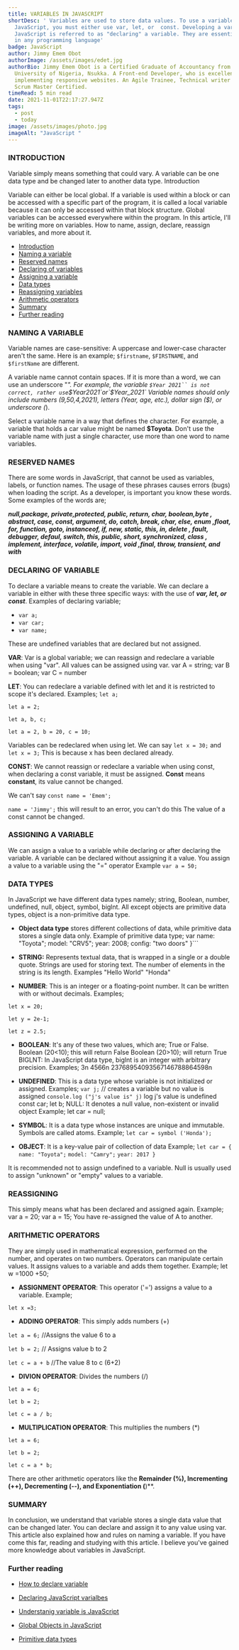 ```yaml
---
title: VARIABLES IN JAVASCRIPT
shortDesc: ' Variables are used to store data values. To use a variable in
  JavaScript, you must either use var, let, or  const. Developing a variable in
  JavaScript is referred to as "declaring" a variable. They are essential ideas
  in any programming language'
badge: JavaScript
author: Jimmy Emem Obot
authorImage: /assets/images/edet.jpg
authorBio: Jimmy Emem Obot is a Certified Graduate of Accountancy from the
  University of Nigeria, Nsukka. A Front-end Developer, who is excellent in
  implementing responsive websites. An Agile Trainee, Technical writer and a
  Scrum Master Certified.
timeRead: 5 min read
date: 2021-11-01T22:17:27.947Z
tags:
  - post
  - today
image: /assets/images/photo.jpg
imageAlt: "JavaScript "
---
```

### INTRODUCTION

 Variable simply means something that could vary. A variable can be one data type and be changed later to another data type.
Introduction

Variable can either be local global. If a variable is used within a block or can be accessed with a specific part of the program, it is called a local variable because it can only be accessed within that block structure. Global variables can be accessed everywhere within the program.  In this article, I'll be writing more on variables. How to name, assign, declare, reassign variables, and more about it.

* [Introduction](#introduction)
* [Naming a variable](#naming-a-variable)
* [Reserved names](#reserved-names)
* [Declaring of variables](#declaring-of-variables)
* [Assigning a variable](#assigning-a-variable)
* [Data types](#data-types)
* [Reassigning variables](#reassigning-variables)
* [Arithmetic operators](#arithmetic-operators)
* [Summary](summary)
* [Further reading](#further-reading)

### NAMING A VARIABLE

Variable names are case-sensitive:  A uppercase and lower-case character aren't the same. Here is an example; `$firstname`, `$FIRSTNAME`, and  `$firstName`  are different. 

A variable name cannot contain spaces. If it is more than a word, we can use an underscore "*".  For example, the variable ```$Year 2021`` is not correct, rather use```$Year2021`or`$Year_2021`
Variable names should only include numbers (9,50,4,2021), letters (Year, age, etc.), dollar sign ($), or underscore (*).  

Select a variable name in a way that defines the character. For example, a variable that holds a car value might be named **$Toyota**.
Don't use the variable name with just a single character, use more than one word to name variables. 

### RESERVED NAMES

There are some words in JavaScript, that cannot be used as variables, labels, or function names. The usage of these phrases causes errors (bugs) when loading the script. As a developer, is important you know these words. Some examples of the words are;

***null,package, private,protected, public, return, char, boolean,byte
, abstract, case, const, argument, do, catch, break, char, else, enum
,float, for, function, goto, instanceof, if, new, static, this, in, delete
, fault, debugger, defaul, switch, this, public, short, synchronized, class
, implement, interface, volatile, import, void ,final, throw, transient, and  with*** 

### DECLARING OF VARIABLE

To declare a variable means to create the variable. We can declare a variable in either with these  three specific ways: with the use of ***var, let, or const***.
Examples of declaring variable;

* `var a;` 
* `var car;`
* `var name;`

These are undefined variables that are declared but not assigned.

**VAR**: Var is a global variable; we can reassign and redeclare a variable when using "var". All values can be assigned using var.
var A = string;
var B = boolean;
var C = number

**LET**: You can redeclare a variable defined with let and it is restricted to scope it's declared.
Examples;
`let a;`

`let a = 2;`

`let a, b, c;`

`let a = 2, b = 20, c = 10;` 

Variables can be redeclared when using let. We can say 
`let x = 30;` and
`let x = 3;` This is because x has been declared already.

**CONST**: We cannot reassign or redeclare a variable when using const, when declaring a const variable, it must be assigned. **Const** means **constant**, its value cannot be changed.

We can't say `const name = 'Emem';`

`name = 'Jimmy';`  this will result to an error, you can't do this
The value of a const cannot be changed. 

### ASSIGNING A VARIABLE

We can assign a value to a variable while declaring or after declaring the variable. A variable can be declared without assigning it a value. You assign a  value to a variable using the "=" operator
Example `var a = 50;`

### DATA TYPES

In JavaScript we have different data types namely; string, Boolean, number, undefined, null, object, symbol, biglnt. All except objects are primitive data types, object is a non-primitive data type. 

* **Object data type** stores different collections of data, while primitive data stores a single data only.
  Example of primitive data type;
var
name: "Toyota";
model: "CRV5";
year: 2008;
config: "two doors"
}```

- **STRING:** Represents textual data, that is wrapped in a single or a double quote. Strings are used for storing text. The number of elements in the string is its length.
Examples 
"Hello World"
 "Honda"

- **NUMBER**: This is an integer or a floating-point number. It can be written with or without decimals.
Examples;

```let x = 20;```

```let y = 2e-1;```

```let z = 2.5;```

- **BOOLEAN**: It's any of these two values, which are; True or False.
Boolean (20<10); this will return False
Boolean (20>10); will return True
BIGLNT: In JavaScript data type, biglnt is an integer with arbitrary precision.
Examples;
3n
4566n
23768954093567146788864598n

- **UNDEFINED**: This is a data type whose variable is not initialized or assigned.
Examples;
```var j;``` // creates a variable but no value is assigned
```console.log ("j's value is" j)``` log j's value is undefined
const car;
let b;
NULL: It denotes a null value, non-existent or invalid object
Example; let car = null;

- **SYMBOL**: It is a data type whose instances are unique and immutable. Symbols are called atoms.
Example; ```let car = symbol ('Honda');```

- **OBJECT**: It is a key-value pair of collection of data 
Example;
```let car = { ```
```name: "Toyota";```
```model: "Camry";```
```year: 2017 }```

It is recommended not to assign undefined to a variable. Null is usually used to assign "unknown" or "empty" values to a variable.

### REASSIGNING 
This simply means what has been declared and assigned again. 
Example; 
var a = 20; 
var a = 15;
You have re-assigned the value of A to another.

### ARITHMETIC OPERATORS
They are simply used in mathematical expression, performed on the number, and operates on two numbers. Operators can manipulate certain values. It assigns values to a variable and adds them together.
Example; let w =1000 +50;
- **ASSIGNMENT OPERATOR**: This operator ('=') assigns a value to a variable.
Example; 

```let x =3;```

- **ADDING OPERATOR**: This simply adds numbers (+)

```let a = 6;``` //Assigns the value 6 to a

```let b = 2;``` // Assigns value b to 2

```let c = a + b```   //The value 8 to c (6+2)

- **DIVION OPERATOR**: Divides the numbers (/)

```let a = 6;```

```let b = 2;```

```let c = a / b;```

- **MULTIPLICATION OPERATOR**: This multiplies the numbers (*)

```let a = 6;```

```let b = 2;```

```let c = a * b;```

There are other arithmetic operators like the **Remainder (%), Incrementing (++), Decrementing (--), and Exponentiation (**)**.

### SUMMARY
In conclusion, we understand that variable stores a single data value that can be changed later. You can declare and assign it to any value using var. This article also explained how and rules on naming a variable. If you have come this far, reading and studying with this article. I believe you've gained more knowledge about variables in JavaScript.

### Further reading 
- [How to declare variable](https://www.geeksforgeeks.org/how-to-declare-variables-in-different-ways-in-javascript/?ref=rp)

- [Declaring JavaScript varialbes](https://www.better.dev/declaring-javascript-variables-var-let-const)

- [Understanig variable is JavaScript](9https://www.w3schools.com/)

- [Global Objects in JavaScript](https://developer.mozilla.org/en-US/docs/Web/JavaScript/Reference/Global_Objects/Symbol)

- [Primitive data types](https://www.scientecheasy.com/2020/06/non-primitive-data-types-in-java.html/)

